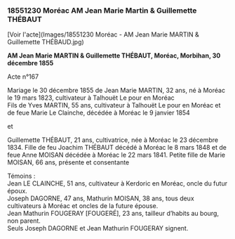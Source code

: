 ### 18551230 Moréac AM Jean Marie Martin & Guillemette THÉBAUT

[Voir l'acte](Images/18551230 Moréac - AM Jean Marie MARTIN & Guillemette THÉBAUD.jpg)

**AM Jean Marie MARTIN & Guillemette THÉBAUT, Moréac, Morbihan, 30 décembre 1855**

Acte n°167

Mariage le 30 décembre 1855 de Jean Marie MARTIN, 32 ans, né à Moréac le 19 mars 1823, cultivateur à Talhouët Le pour en Moréac  
Fils de Yves MARTIN, 55 ans, cultivateur à Talhouët Le pour en Moréac et de feue Marie Le Clainche, décédée à Moréac le 9 janvier 1854

et

Guillemette THÉBAUT, 21 ans, cultivatrice, née à Moréac le 23 décembre 1834. 
Fille de feu Joachim THÉBAUT décédé à Moréac le 8 mars 1848 et de feue Anne MOISAN décédée à Moréac le 22 mars 1841. 
Petite fille de Marie MOISAN, 66 ans, présente et consentante

Témoins :  
Jean LE CLAINCHE, 51 ans, cultivateur à Kerdoric en Moréac, oncle du futur époux.  
Joseph DAGORNE, 47 ans, Mathurin MOISAN, 38 ans, tous deux cultivateurs à Moréac et oncles de la future épouse.  
Jean Mathurin FOUGERAY [FOUGERÉ], 23 ans, tailleur d’habits au bourg, non parent.  
Seuls Joseph DAGORNE et Jean Mathurin FOUGERAY signent.